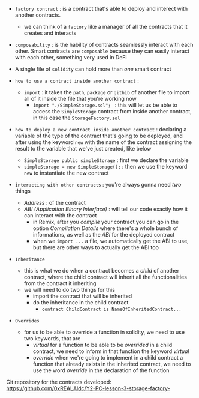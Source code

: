 - `factory contract` : is a contract that's able to deploy and interect with another contracts.
	- we can think of a `factory` like a manager of all the contracts that it creates and interacts

- `composability` : is the hability of contracts seamlessly interact with each other. Smart contracts are `composable` because they can easily interact with each other, something very used in DeFi

- A single file of `solidity` can hold more than *one* smart contract

- `how to use a contract inside another contract` : 
	- `import` : it takes the `path`, `package` or `githib` of another file to import all of it inside the file that you're working now
		- `import "./SimpleStorage.sol"; ` : this will let us be able to access the `SimpleStorage` contract from inside another contract, in this case the `StorageFactory.sol`
		
- `how to deploy a new contract inside another contract` : declaring a variable of the type of the contract that's going to be deployed, and after using the keyword `new` with the name of the contract assigning the result to the variable that we've just created, like below
	- `SimpleStorage public simpleStorage` : first we declare the variable 
	- `simpleStorage = new SimpleStorage();` : then we use the keyword `new` to instantiate the new contract

- `interacting with other contracts` : you're always gonna need *two* things
	- *Address* : of the contract
	- *ABI (Application Binary Interface)* : will tell our code exactly how it can interact with the contract 
		- in Remix, after you *compile* your contract you can go in the option *Compilation Details*  where there's a whole bunch of informations, as well as the *ABI* for the deployed contract
		- when we `import ...` a file, we automatically get the ABI to use, but there are other ways to actually get the ABI too

- `Inheritance`
	- this is what we do when a contract becomes a *child* of another contract, where the child contract will inherit all the functionalities from the contract it inheriting
	- we will need to do two things for this
		- import the contract that will be inherited
		- do the inheritance in the child contract
			- `contract ChildContract is NameOfInheritedContract...`
 - `Overrides`
	 - for us to be able to override a function in solidity, we need to use two keywords, that are
		 - *virtual* for a function to be able to be *overrided* in a child contract, we need to inform in that function the keyword *virtual*
		 - *override* when we're going to implement in a child contract a function that already exists in the inherited contract, we need to use the word *override* in the declaration of the function

Git repository for the contracts developed: https://github.com/0xREALAldc/Y2-PC-lesson-3-storage-factory-
